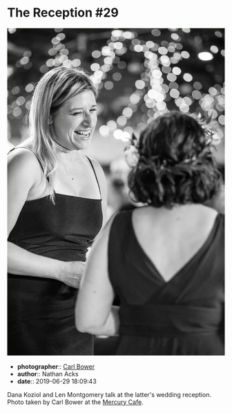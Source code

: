 # The Reception \#29

![Dana Koziol and Len Montgomery talk](assets/2019-06-29-set-3-the-reception-29.webp)

* **photographer**:: [Carl Bower](https://carlbowerphotos.com)  
* **author**:: Nathan Acks  
* **date**:: 2019-06-29 18:09:43

Dana Koziol and Len Montgomery talk at the latter's wedding reception. Photo taken by Carl Bower at the [Mercury Cafe](http://mercurycafe.com).
